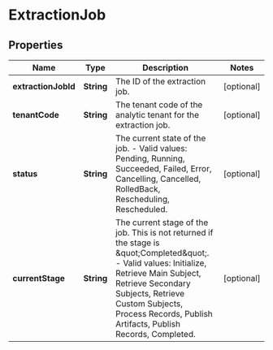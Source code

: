 

# ExtractionJob


## Properties

| Name | Type | Description | Notes |
|------------ | ------------- | ------------- | -------------|
|**extractionJobId** | **String** | The ID of the extraction job. |  [optional] |
|**tenantCode** | **String** | The tenant code of the analytic tenant for the extraction job. |  [optional] |
|**status** | **String** | The current state of the job.  - Valid values: Pending, Running, Succeeded, Failed, Error, Cancelling, Cancelled, RolledBack, Rescheduling, Rescheduled. |  [optional] |
|**currentStage** | **String** | The current stage of the job. This is not returned if the stage is \&quot;Completed\&quot;.  - Valid values: Initialize, Retrieve Main Subject, Retrieve Secondary Subjects, Retrieve Custom Subjects, Process Records, Publish Artifacts, Publish Records, Completed. |  [optional] |



